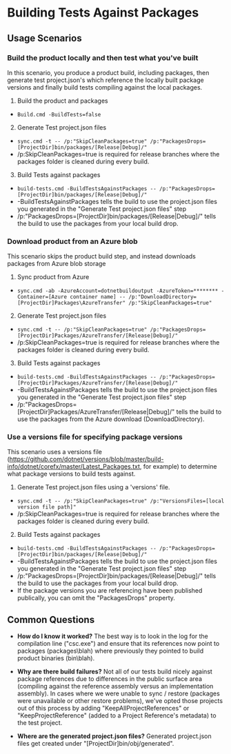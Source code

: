 # Building Tests Against Packages

## Usage Scenarios

### Build the product locally and then test what you've built

In this scenario, you produce a product build, including packages, then generate test project.json's which reference the locally built package versions and finally build tests compiling against the local packages.

1. Build the product and packages 
 - ```Build.cmd -BuildTests=false```
2. Generate Test project.json files
 - ```sync.cmd -t -- /p:"SkipCleanPackages=true" /p:"PackagesDrops=[ProjectDir]bin/packages/[Release|Debug]/"```
  - /p:SkipCleanPackages=true is required for release branches where the packages folder is cleaned during every build.
3. Build Tests against packages
 - ```build-tests.cmd -BuildTestsAgainstPackages -- /p:"PackagesDrops=[ProjectDir]bin/packages/[Release|Debug]/"```
  - -BuildTestsAgainstPackages tells the build to use the project.json files you generated in the "Generate Test project.json files" step
  - /p:"PackagesDrops=[ProjectDir]bin/packages/[Release|Debug]/" tells the build to use the packages from your local build drop.

### Download product from an Azure blob

This scenario skips the product build step, and instead downloads packages from Azure blob storage

1. Sync product from Azure
 - ```sync.cmd -ab -AzureAccount=dotnetbuildoutput -AzureToken=******** -Container=[Azure container name] -- /p:"DownloadDirectory=[ProjectDir]Packages\AzureTransfer" /p:"SkipCleanPackages=true"```
2. Generate Test project.json files
 - ```sync.cmd -t -- /p:"SkipCleanPackages=true" /p:"PackagesDrops=[ProjectDir]Packages/AzureTransfer/[Release|Debug]/"```
  - /p:SkipCleanPackages=true is required for release branches where the packages folder is cleaned during every build.
3. Build Tests against packages
 - ```build-tests.cmd -BuildTestsAgainstPackages -- /p:"PackagesDrops=[ProjectDir]Packages/AzureTransfer/[Release|Debug]/"```
  - -BuildTestsAgainstPackages tells the build to use the project.json files you generated in the "Generate Test project.json files" step
  - /p:"PackagesDrops=[ProjectDir]Packages/AzureTransfer/[Release|Debug]/" tells the build to use the packages from the Azure download (DownloadDirectory).

### Use a versions file for specifying package versions

This scenario uses a versions file (https://github.com/dotnet/versions/blob/master/build-info/dotnet/corefx/master/Latest_Packages.txt, for example) to determine what package versions to build tests against.

1. Generate Test project.json files using a 'versions' file.
 -   ```sync.cmd -t -- /p:"SkipCleanPackages=true" /p:"VersionsFiles=[local version file path]"```
  - /p:SkipCleanPackages=true is required for release branches where the packages folder is cleaned during every build.
2. Build Tests against packages
 - ```build-tests.cmd -BuildTestsAgainstPackages -- /p:"PackagesDrops=[ProjectDir]bin/packages/[Release|Debug]/"```
  - -BuildTestsAgainstPackages tells the build to use the project.json files you generated in the "Generate Test project.json files" step
  - /p:"PackagesDrops=[ProjectDir]bin/packages/[Release|Debug]/" tells the build to use the packages from your local build drop.
   - If the package versions you are referencing have been published publically, you can omit the "PackagesDrops" property.

## Common Questions

- **How do I know it worked?**  The best way is to look in the log for the compilation line ("csc.exe") and ensure that its references now point to packages (packages\blah) where previously they pointed to build product binaries (bin\blah).

- **Why are there build failures?**  Not all of our tests build nicely against package references due to differences in the public surface area (compiling against the reference assembly versus an implementation assembly).  In cases where we were unable to sync / restore (packages were unavailable or other restore problems), we've opted those projects out of this process by adding "KeepAllProjectReferences" or "KeepProjectReference" (added to a Project Reference's metadata) to the test project.

- **Where are the generated project.json files?** Generated project.json files get created under "[ProjectDir]bin/obj/generated".  
